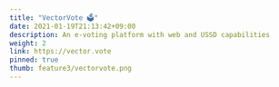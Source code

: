 ```yaml
---
title: "VectorVote 🗳️"
date: 2021-01-19T21:13:42+09:00
description: An e-voting platform with web and USSD capabilities
weight: 2
link: https://vector.vote
pinned: true
thumb: feature3/vectorvote.png
---
```

